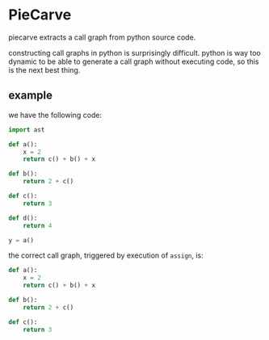 # PieCarve
piecarve extracts a call graph from python source code. 

constructing call graphs in python is surprisingly difficult. python is way too dynamic to be able to generate a call graph without executing code, so this is the next best thing.

## example
we have the following code:
```python
import ast

def a():
    x = 2
    return c() + b() + x

def b():
    return 2 + c()

def c():
    return 3

def d():
    return 4

y = a()
```
the correct call graph, triggered by execution of `assign`, is:
```python
def a():
    x = 2
    return c() + b() + x

def b():
    return 2 + c()

def c():
    return 3
```